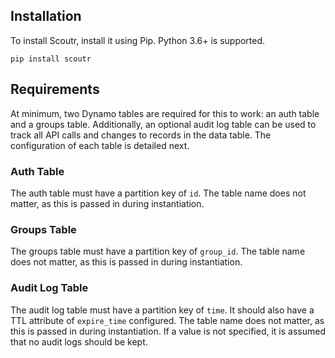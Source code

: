 ## Installation

To install Scoutr, install it using Pip. Python 3.6+ is supported.

```
pip install scoutr
```

## Requirements

At minimum, two Dynamo tables are required for this to work: an auth table and a groups table. Additionally, an optional
audit log table can be used to track all API calls and changes to records in the data table. The configuration of
each table is detailed next.

### Auth Table
The auth table must have a partition key of `id`. The table name does not matter, as this is passed in during
instantiation.

### Groups Table
The groups table must have a partition key of `group_id`. The table name does not matter, as this is passed in during
instantiation.

### Audit Log Table
The audit log table must have a partition key of `time`. It should also have a TTL attribute of `expire_time`
configured. The table name does not matter, as this is passed in during instantiation. If a value is not specified, it
is assumed that no audit logs should be kept.
